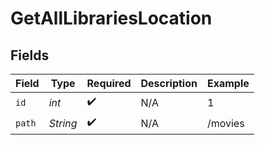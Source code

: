 # GetAllLibrariesLocation


## Fields

| Field              | Type               | Required           | Description        | Example            |
| ------------------ | ------------------ | ------------------ | ------------------ | ------------------ |
| `id`               | *int*              | :heavy_check_mark: | N/A                | 1                  |
| `path`             | *String*           | :heavy_check_mark: | N/A                | /movies            |